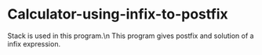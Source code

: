 # Calculator-using-infix-to-postfix
Stack is used in this program.\n
This program gives postfix and solution of a infix expression.
